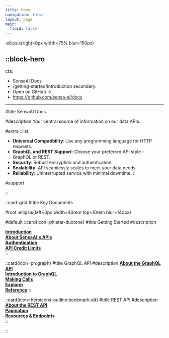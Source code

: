 ```yaml
---
title: Home
navigation: false
layout: page
main:
  fluid: false
---
```


:ellipsis{right=0px width=75% blur=150px}

::block-hero
---
cta:
  - SensaAI Docs
  - /getting-started/introduction
secondary:
  - Open on GitHub →
  - https://github.com/sensa-ai/docs
---

#title
SensaAI Docs

#description
Your central source of information on our data APIs.

#extra
  ::list
  - **Universal Compatibility**: Use any programming language for HTTP requests.
  - **GraphQL and REST Support**: Choose your preferred API style - GraphQL or REST.
  - **Security**: Robust encryption and authentication.
  - **Scalability**: API seamlessly scales to meet your data needs.
  - **Reliability**: Uninterrupted service with minimal downtime.
  ::

#support

::

::card-grid
#title
Key Documents

#root
:ellipsis{left=0px width=40rem top=10rem blur=140px}

#default
  ::card{icon=ph:star-duotone}
  #title
  Getting Started
  #description

  **[Introduction](/getting-started/introduction)**  
  **[About SensaAI's APIs](/getting-started/about-sensaais-apis)**  
  **[Authentication](/getting-started/authentication)**  
  **[API Credit Limits](/getting-started/api-credit-limits)**  
  ::

  ::card{icon=ph:graph}
  #title
  GraphQL API
  #description
  **[About the GraphQL API](/graphql-api/about-the-graphql-api)**  
  **[Introduction to GraphQL](/graphql-api/introduction-to-graphql)**  
  **[Making Calls](/graphql-api/making-calls)**  
  **[Explorer](/graphql-api/explorer)**  
  **[Reference](/graphql-api/reference)**
  ::

  ::card{icon=heroicons-outline:bookmark-alt}
  #title
  REST API
  #description
  **[About the REST API](/rest-api/about-the-rest-api)**  
  **[Pagination](/rest-api/pagination)**  
  **[Resources & Endpoints](/rest-api/resources-and-endpoints)**  
  ::

::
